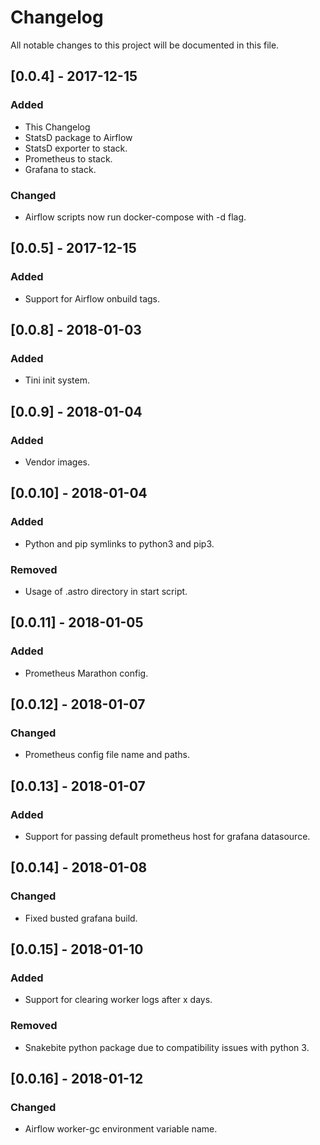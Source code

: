 # Changelog
All notable changes to this project will be documented in this file.

## [0.0.4] - 2017-12-15
### Added
- This Changelog
- StatsD package to Airflow
- StatsD exporter to stack.
- Prometheus to stack.
- Grafana to stack.

### Changed
- Airflow scripts now run docker-compose with -d flag.

## [0.0.5] - 2017-12-15
### Added
- Support for Airflow onbuild tags.

## [0.0.8] - 2018-01-03
### Added
- Tini init system.

## [0.0.9] - 2018-01-04
### Added
- Vendor images.

## [0.0.10] - 2018-01-04
### Added
- Python and pip symlinks to python3 and pip3.
### Removed
- Usage of .astro directory in start script.

## [0.0.11] - 2018-01-05
### Added
- Prometheus Marathon config.

## [0.0.12] - 2018-01-07
### Changed
- Prometheus config file name and paths.

## [0.0.13] - 2018-01-07
### Added
- Support for passing default prometheus host for grafana datasource.

## [0.0.14] - 2018-01-08
### Changed
- Fixed busted grafana build.

## [0.0.15] - 2018-01-10
### Added
- Support for clearing worker logs after x days.

### Removed
- Snakebite python package due to compatibility issues with python 3.

## [0.0.16] - 2018-01-12
### Changed
- Airflow worker-gc environment variable name.
